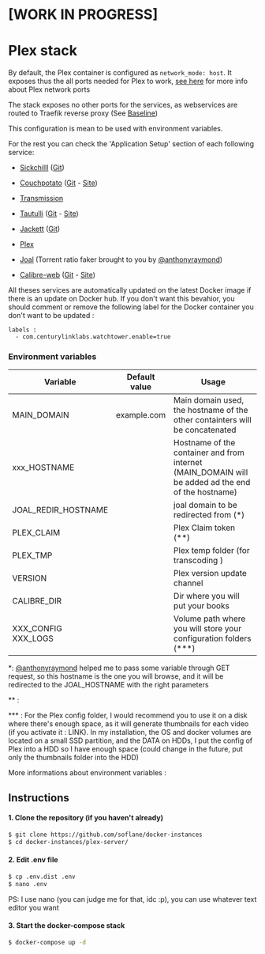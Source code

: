# [WORK IN PROGRESS]

# Plex stack

By default, the Plex container is configured as `network_mode: host`. 
It exposes thus the all ports needed for Plex to work, [see here](https://support.plex.tv/articles/201543147-what-network-ports-do-i-need-to-allow-through-my-firewall/) for more info about Plex network ports

The stack exposes no other ports for the services, as webservices are routed to Traefik reverse proxy (See [Baseline](https://github.com/soflane/docker-instances/tree/master/baseline))

This configuration is mean to be used with environment variables.

For the rest you can check the 'Application Setup' section of each following service:

- [Sickchilll](https://docs.linuxserver.io/images/docker-sickchill) ([Git](https://sickchill.github.io/))

- [Couchpotato](https://docs.linuxserver.io/images/docker-couchpotato) ([Git](https://github.com/CouchPotato/CouchPotatoServer) - [Site](https://couchpota.to/))

- [Transmission](https://docs.linuxserver.io/images/docker-transmission)

- [Tautulli](https://docs.linuxserver.io/images/docker-tautulli) ([Git](https://github.com/Tautulli/Tautulli) - [Site](https://tautulli.com/))

- [Jackett](https://docs.linuxserver.io/images/docker-jackett) ([Git](https://github.com/Jackett/Jackett))

- [Plex](https://docs.linuxserver.io/images/docker-plex)

- [Joal](https://github.com/anthonyraymond/joal) (Torrent ratio faker brought to you by [@anthonyraymond](https://github.com/anthonyraymond))

- [Calibre-web](https://docs.linuxserver.io/images/docker-calibre) ([Git](https://github.com/janeczku/calibre-web) - [Site](https://calibre-ebook.com/))

All theses services are automatically updated on the latest Docker image if there is an update on Docker hub. 
If you don't want this bevahior, you should comment or remove the following label for the Docker container you don't want to be updated :

```
labels : 
  - com.centurylinklabs.watchtower.enable=true
```



### Environment variables

| Variable                 | Default value | Usage                                                        |
| ------------------------ | ------------- | ------------------------------------------------------------ |
| MAIN_DOMAIN              | example.com   | Main domain used, the hostname of the other containters will be concatenated |
| xxx_HOSTNAME             |               | Hostname of the container and from internet (MAIN_DOMAIN will be added ad the end of the hostname) |
| JOAL_REDIR_HOSTNAME      |               | joal domain to be redirected from (*)                        |
| PLEX_CLAIM               |               | Plex Claim token (**)                                        |
| PLEX_TMP                 |               | Plex temp folder (for transcoding )                          |
| VERSION                  |               | Plex version update channel                                  |
| CALIBRE_DIR              |               | Dir where you will put your books                            |
| XXX_CONFIG<br />XXX_LOGS |               | Volume path where you will store your configuration folders (***) |

*:  [@anthonyraymond](https://github.com/anthonyraymond) helped me to pass some variable through GET request, so this hostname is the one you will browse, and it will be redirected to the JOAL_HOSTNAME with the right parameters 

** : 

*** : For the Plex config folder, I would recommend you to use it on a disk where there's enough space, as it will generate thumbnails for each video (if you activate it : LINK). In my installation, the OS and docker volumes are located on a small SSD partition, and the DATA on HDDs, I put the config of Plex into a HDD so I have enough space (could change in the future, put only the thumbnails folder into the HDD)

More informations about environment variables :

## Instructions

#### 1. Clone the repository (if you haven't already)

```bash
$ git clone https://github.com/soflane/docker-instances
$ cd docker-instances/plex-server/
```

#### 2. Edit .env file 

```bash
$ cp .env.dist .env
$ nano .env
```

PS: I use nano (you can judge me for that, idc :p), you can use whatever text editor you want 

#### 3. Start the docker-compose stack 

```bash
$ docker-compose up -d
```

